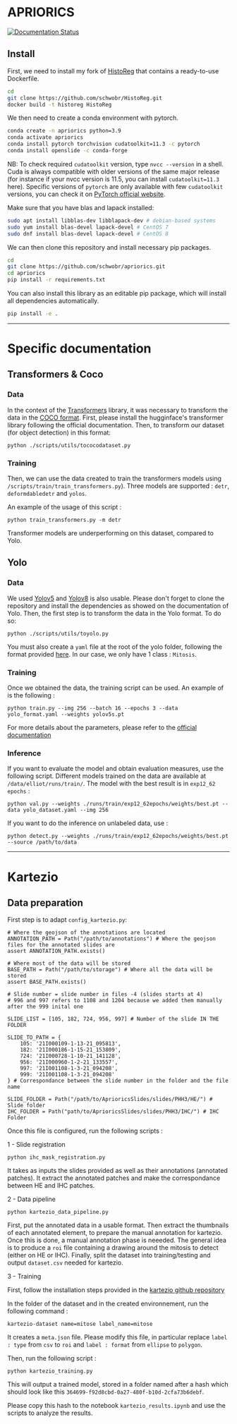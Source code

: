 # APRIORICS

[![Documentation Status](https://readthedocs.org/projects/apriorics/badge/?version=latest)](https://apriorics.readthedocs.io/en/latest/?badge=latest)

## Install

First, we need to install my fork of [HistoReg](https://github.com/CBICA/HistoReg) that
contains a ready-to-use Dockerfile.

```bash
cd
git clone https://github.com/schwobr/HistoReg.git
docker build -t historeg HistoReg
```

We then need to create a conda environment with pytorch.

```bash
conda create -n apriorics python=3.9
conda activate apriorics
conda install pytorch torchvision cudatoolkit=11.3 -c pytorch
conda install openslide -c conda-forge
```

NB: To check required `cudatoolkit` version, type `nvcc --version` in a shell. Cuda is always compatible with older versions of the same major release (for instance if your nvcc version is 11.5, you can install `cudatoolkit=11.3` here). Specific versions of `pytorch` are only available with few `cudatoolkit` versions, you can check it on [PyTorch official website](https://pytorch.org/get-started/locally/).

Make sure that you have blas and lapack installed:

```bash
sudo apt install libblas-dev libblapack-dev # debian-based systems
sudo yum install blas-devel lapack-devel # CentOS 7
sudo dnf install blas-devel lapack-devel # CentOS 8
```

We can then clone this repository and install necessary pip packages.

```bash
cd
git clone https://github.com/schwobr/apriorics.git
cd apriorics
pip install -r requirements.txt
```

You can also install this library as an editable pip package, which will install all dependencies automatically.

```bash
pip install -e .
```

---
# Specific documentation

## Transformers & Coco

### Data

In the context of the [Transformers](https://huggingface.co/docs/transformers/index) library, it was necessary to transform the data in the [COCO format](https://cocodataset.org/#format-data). First, please install the hugginface's transformer library following the official documentation. Then, to transform our dataset (for object detection) in this format:

```
python ./scripts/utils/tococodataset.py
```

### Training

Then, we can use the data created to train the transformers models using `/scripts/train/train_transformers.py`). Three models are supported : `detr`, `deformdabledetr` and `yolos`.

An example of the usage of this script :

```
python train_transformers.py -m detr
```

Transformer models are underperforming on this dataset, compared to Yolo.

## Yolo

### Data

We used [Yolov5](https://github.com/ultralytics/yolov5) and [Yolov8](https://github.com/ultralytics/ultralytics) is also usable. Please don't forget to clone the repository and install the dependencies as showed on the documentation of Yolo. Then, the first step is to transform the data in the Yolo format. To do so:

```
python ./scripts/utils/toyolo.py
```

You must also create a `yaml` file at the root of the yolo folder, following the format provided [here](https://github.com/ultralytics/yolov5/wiki/Train-Custom-Data#11-create-datasetyaml). In our case, we only have 1 class : `Mitosis`.

### Training

Once we obtained the data, the training script can be used. An example of is the following :

```
python train.py --img 256 --batch 16 --epochs 3 --data yolo_format.yaml --weights yolov5s.pt
```

For more details about the parameters, please refer to the [official documentation](https://github.com/ultralytics/yolov5/wiki/Train-Custom-Data)

### Inference

If you want to evaluate the model and obtain evaluation measures, use the following script. Different models trained on the data are available at `/data/elliot/runs/train/`. The model with the best result is in `exp12_62 epochs` : 

```
python val.py --weights ./runs/train/exp12_62epochs/weights/best.pt --data yolo_dataset.yaml --img 256
```

If you want to do the inference on unlabeled data, use :

```
python detect.py --weights ./runs/train/exp12_62epochs/weights/best.pt --source /path/to/data
```

---

# Kartezio

## Data preparation


First step is to adapt `config_kartezio.py`:

```
# Where the geojson of the annotations are located
ANNOTATION_PATH = Path("/path/to/annotations") # Where the geojson files for the annotated slides are 
assert ANNOTATION_PATH.exists()

# Where most of the data will be stored
BASE_PATH = Path("/path/to/storage") # Where all the data will be stored
assert BASE_PATH.exists()

# Slide number = slide number in files -4 (slides starts at 4)
# 996 and 997 refers to 1108 and 1204 because we added them manually after the 999 inital one

SLIDE_LIST = [105, 182, 724, 956, 997] # Number of the slide IN THE FOLDER

SLIDE_TO_PATH = {
    105: '21I000109-1-13-21_095813',
    182: '21I000186-1-15-21_153809',
    724: '21I000728-1-10-21_141128',
    956: '21I000960-1-2-21_133557',
    997: '21I001108-1-3-21_094208',
    999: '21I001108-1-3-21_094208'
} # Correspondance between the slide number in the folder and the file name

SLIDE_FOLDER = Path("/path/to/AprioricsSlides/slides/PHH3/HE/") # Slide folder
IHC_FOLDER = Path("path/to/AprioricsSlides/slides/PHH3/IHC/") # IHC Folder
```

Once this file is configured, run the following scripts :

1 - Slide registration

```python ihc_mask_registration.py```

It takes as inputs the slides provided as well as their annotations (annotated patches). It extract the annotated patches and make the correspondance between HE and IHC patches.

2 - Data pipeline

```python kartezio_data_pipeline.py```

First, put the annotated data in a usable format.
Then extract the thumbnails of each annotated element, to prepare the manual annotation for kartezio. Once this is done, a manual annotation phase is neeeded. The general idea is to produce a `roi` file containing a drawing around the mitosis to detect (either on HE or IHC).
Finally, split the dataset into training/testing and output `dataset.csv` needed for kartezio.

3 - Training

First, follow the installation steps provided in the [kartezio github repository](https://github.com/KevinCortacero/Kartezio)

In the folder of the dataset and in the created environnement, run the following command :

`kartezio-dataset name=mitose label_name=mitose`

It creates a `meta.json` file. Please modify this file, in particular replace `label : type` from `csv` to `roi` and `label : format` from `ellipse` to `polygon`.

Then, run the following script :

```
python kartezio_training.py
```

This will output a trained model, stored in a folder named after a hash which should look like this `364699-f92d8cbd-0a27-480f-b10d-2cfa73b6debf`.

Please copy this hash to the notebook `kartezio_results.ipynb` and use the scripts to analyze the results.